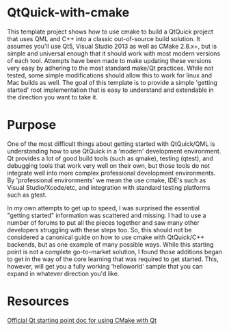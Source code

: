 # QtQuick-with-cmake
This template project shows how to use cmake to build a QtQuick project that uses QML and C++ into a classic out-of-source build solution. It assumes you'll use Qt5, Visual Studio 2013 as well as CMake 2.8.x+, but is simple and universal enough that it should work with most modern versions of each tool. Attempts have been made to make updating these versions very easy by adhering to the most standard make/Qt practices. While not tested, some simple modifications should allow this to work for linux and Mac builds as well. The goal of this template is to provide a simple 'getting started' root implementation that is easy to understand and extendable in the direction you want to take it.

# Purpose
One of the most difficult things about getting started with QtQuick/QML is understanding how to use QtQuick in a 'modern' development environment. Qt provides a lot of good build tools (such as qmake), testing (qtest), and debugging tools that work very well on their own, but those tools do not integrate well into more complex professional development environments. By 'professional environments' we mean the use cmake, IDE's such as Visual Studio/Xcode/etc, and integration with standard testing platforms such as gtest.

In my own attempts to get up to speed, I was surprised the essential "getting started" information was scattered and missing. I had to use a number of forums to put all the pieces together and saw many other developers struggling with these steps too. So, this should not be considered a canonical guide on how to use cmake with QtQuick/C++ backends, but as one example of many possible ways. While this starting point is not a complete go-to-market solution, I found those additions began to get in the way of the core learning that was required to get started. This, however, will get you a fully working 'helloworld' sample that you can expand in whatever direction you'd like.

# Resources
[Official Qt starting point doc for using CMake with Qt](http://doc.qt.io/qt-5/cmake-manual.html)


